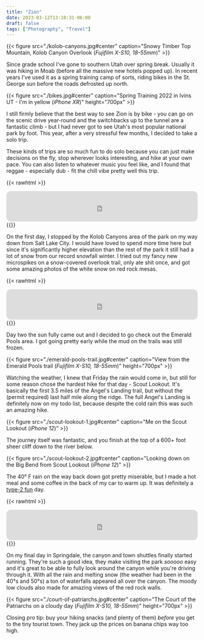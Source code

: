 ```yaml
---
title: "Zion"
date: 2023-03-12T13:10:31-06:00
draft: false
tags: ["Photography", "Travel"]
---
```


{{< figure src="./kolob-canyons.jpg#center" caption="Snowy Timber Top Mountain, Kolob Canyon Overlook (*Fujifilm X-S10, 18-55mm*)" >}}

Since grade school I've gone to southern Utah over spring break. Usually it was hiking in Moab (before all the massive new hotels popped up). In recent years I've used it as a spring training camp of sorts, riding bikes in the St. George sun before the roads defrosted up north.

{{< figure src="./bikes.jpg#center" caption="Spring Training 2022 in Ivins UT - I'm in yellow (*iPhone XR*)" height="700px" >}}

I still firmly believe that the best way to see Zion is by bike - you can go on the scenic drive year-round and the switchbacks up to the tunnel are a fantastic climb - but I had never got to see Utah's most popular national park by foot. This year, after a very stressful few months, I decided to take a solo trip. 

These kinds of trips are so much fun to do solo because you can just make decisions on the fly, stop wherever looks interesting, and hike at your own pace. You can also listen to whatever music you feel like, and I found that reggae - especially dub - fit the chill vibe pretty well this trip. 

{{< rawhtml >}}
<iframe style="border-radius:12px" src="https://open.spotify.com/embed/track/5722IiSQ4ZqzpwhwFeCz2u?utm_source=generator" width="100%" height="80" frameBorder="0" allowfullscreen="" allow="autoplay; clipboard-write; encrypted-media; fullscreen; picture-in-picture"></iframe>
{{</ rawhtml >}}

On the first day, I stopped by the Kolob Canyons area of the park on my way down from Salt Lake City. I would have loved to spend more time here but since it's significantly higher elevation than the rest of the park it still had a lot of snow from our record snowfall winter. I tried out my fancy new microspikes on a snow-covered overlook trail, only ate shit once, and got some amazing photos of the white snow on red rock mesas.  

<!-- {{< figure src="./overlook-trail.jpg#center" caption="Timber Creek Overlook trail, fully snow-covered (*Fujifilm X-S10, 18-55mm*)" height="700px" >}} -->

{{< rawhtml >}}
<iframe style="border-radius:12px" src="https://open.spotify.com/embed/track/6vteTQH9VwU9R9Ssyt9x5n?utm_source=generator" width="100%" height="80" frameBorder="0" allowfullscreen="" allow="autoplay; clipboard-write; encrypted-media; fullscreen; picture-in-picture"></iframe>
{{</ rawhtml >}}

Day two the sun fully came out and I decided to go check out the Emerald Pools area. I got going pretty early while the mud on the trails was still frozen. 

{{< figure src="./emerald-pools-trail.jpg#center" caption="View from the Emerald Pools trail (*Fujifilm X-S10, 18-55mm*)" height="700px" >}}

Watching the weather, I knew that Friday the rain would come in, but still for some reason chose the hardest hike for that day - Scout Lookout. It's basically the first 3.5 miles of the Angel's Landing trail, but without the (permit required) last half mile along the ridge. The full Angel's Landing is definitely now on my todo list, because despite the cold rain this was such an amazing hike. 

{{< figure src="./scout-lookout-1.jpg#center" caption="Me on the Scout Lookout (*iPhone 12*)" >}}

The journey itself was fantastic, and you finish at the top of a 600+ foot sheer cliff down to the river below.  

{{< figure src="./scout-lookout-2.jpg#center" caption="Looking down on the Big Bend from Scout Lookout (*iPhone 12*)" >}}

The 40° F rain on the way back down got pretty miserable, but I made a hot meal and some coffee in the back of my car to warm up. It was definitely a [type-2 fun](https://www.rei.com/blog/climb/fun-scale) day.

{{< rawhtml >}}
<iframe style="border-radius:12px" src="https://open.spotify.com/embed/track/11E2NFqnoWq18PeytlDgb2?utm_source=generator" width="100%" height="80" frameBorder="0" allowfullscreen="" allow="autoplay; clipboard-write; encrypted-media; fullscreen; picture-in-picture"></iframe>
{{</ rawhtml >}}

<!-- {{< figure src="./cookout.jpg#center" caption="Gourmet meal and coffee in the trunk (*iPhone 12*)" >}} -->

On my final day in Springdale, the canyon and town shuttles finally started running. They're such a good idea, they make visiting the park *sooooo* easy and it's great to be able to fully look around the canyon while you're driving through it. With all the rain and melting snow (the weather had been in the 40°s and 50°s) a ton of waterfalls appeared all over the canyon. The moody low clouds also made for amazing views of the red rock walls. 

{{< figure src="./court-of-patriarchs.jpg#center" caption="The Court of the Patriarchs on a cloudy day (*Fujifilm X-S10, 18-55mm*)" height="700px" >}}

Closing pro tip: buy your hiking snacks (and plenty of them) *before* you get to the tiny tourist town. They jack up the prices on banana chips way too high. 